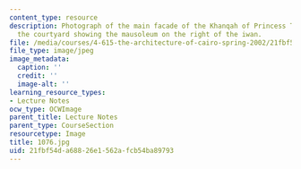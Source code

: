 ```yaml
---
content_type: resource
description: Photograph of the main facade of the Khanqah of Princess Tughay from
  the courtyard showing the mausoleum on the right of the iwan.
file: /media/courses/4-615-the-architecture-of-cairo-spring-2002/21fbf54da68826e1562afcb54ba89793_1076.jpg
file_type: image/jpeg
image_metadata:
  caption: ''
  credit: ''
  image-alt: ''
learning_resource_types:
- Lecture Notes
ocw_type: OCWImage
parent_title: Lecture Notes
parent_type: CourseSection
resourcetype: Image
title: 1076.jpg
uid: 21fbf54d-a688-26e1-562a-fcb54ba89793
---
```

